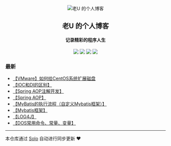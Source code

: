 <p align="center"><img alt="老U 的个人博客" src="https://static.b3log.org/images/brand/solo-32.png"></p><h2 align="center">
老U 的个人博客
</h2>

<h4 align="center">记录精彩的程序人生</h4>
<p align="center"><a title="老U 的个人博客" target="_blank" href="https://github.com/205016227/solo-blog"><img src="https://img.shields.io/github/last-commit/205016227/solo-blog.svg?style=flat-square&color=FF9900"></a>
<a title="GitHub repo size in bytes" target="_blank" href="https://github.com/205016227/solo-blog"><img src="https://img.shields.io/github/repo-size/205016227/solo-blog.svg?style=flat-square"></a>
<a title="Solo Version" target="_blank" href="https://github.com/b3log/solo/releases"><img src="https://img.shields.io/badge/solo-3.6.3-f1e05a.svg?style=flat-square&color=blueviolet"></a>
<a title="Hits" target="_blank" href="https://github.com/b3log/hits"><img src="https://hits.b3log.org/205016227/solo-blog.svg"></a></p>

### 最新

* [【VMware】如何给CentOS系统扩展磁盘](http://www.51zuiyou.com/articles/2019/08/17/1566021318238.html)
* [【IOC和DI的区别】](http://www.51zuiyou.com/articles/2019/08/14/1565776989160.html)
* [【Spring AOP注解开发】](http://www.51zuiyou.com/articles/2019/08/14/1565776934492.html)
* [【Spring AOP】](http://www.51zuiyou.com/articles/2019/08/14/1565776774760.html)
* [【MyBatis的执行流程（自定义Mybatis框架）】](http://www.51zuiyou.com/articles/2019/08/14/1565776708387.html)
* [【Mybatis框架】](http://www.51zuiyou.com/articles/2019/08/14/1565776333651.html)
* [【LOG4J】](http://www.51zuiyou.com/articles/2019/08/14/1565776149613.html)
* [【DOS常用命令、常量、变量】](http://www.51zuiyou.com/articles/2019/08/14/1565770278010.html)



---

本仓库通过 [Solo](https://github.com/b3log/solo) 自动进行同步更新 ❤️ 